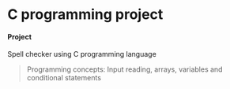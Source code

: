 # C programming project

#### Project
Spell checker using C programming language
> Programming concepts: Input reading, arrays, variables and conditional statements

